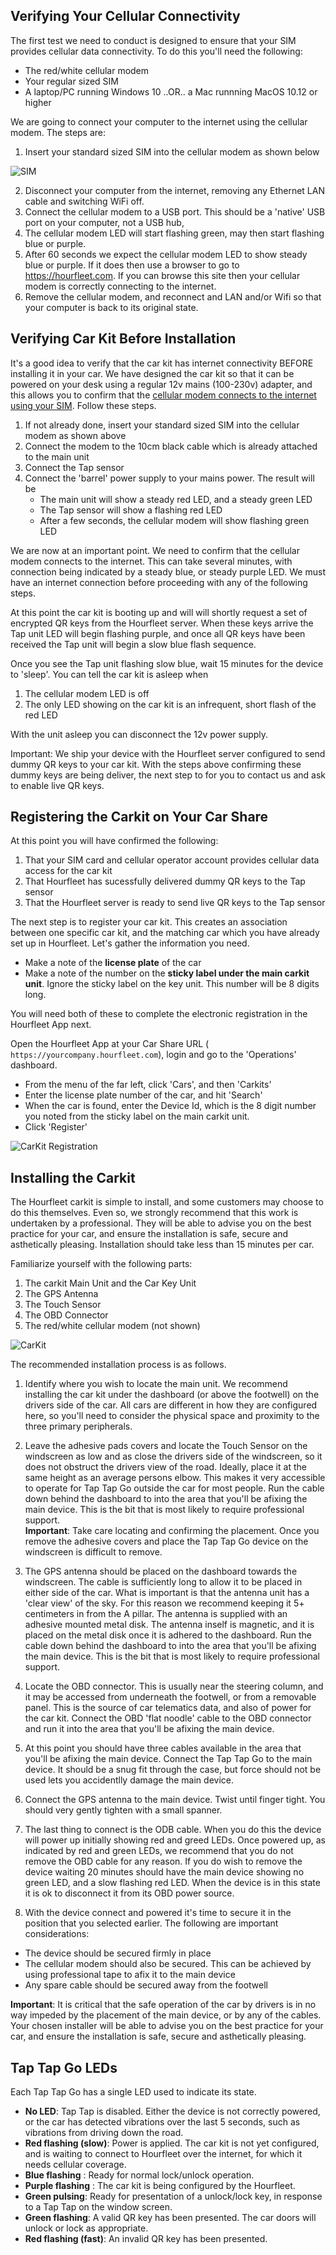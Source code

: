 ## Verifying Your Cellular Connectivity  

The first test we need to conduct is designed to ensure that your SIM provides cellular data connectivity. To do this you'll need the following:
- The red/white cellular modem  
- Your regular sized SIM
- A laptop/PC running Windows 10 ..OR.. a Mac runnning MacOS 10.12 or higher

We are going to connect your computer to the internet using the cellular modem. The steps are:
1. Insert your standard sized SIM into the cellular modem as shown below

![SIM](http://docs.hourfleet.com/images/carkit/ModemSIM.png)  

2. Disconnect your computer from the internet, removing any Ethernet LAN cable and switching WiFi off.  
3. Connect the cellular modem to a USB port. This should be a 'native' USB port on your computer, not a USB hub,  
4. The cellular modem LED will start flashing green, may then start flashing blue or purple.  
5. After 60 seconds we expect the cellular modem LED to show steady blue or purple. If it does then use a browser to go to https://hourfleet.com. If you can browse this site then your cellular modem is correctly connecting to the internet.
6. Remove the cellular modem, and reconnect and LAN and/or Wifi so that your computer is back to its original state.  

## Verifying Car Kit Before Installation  

It's a good idea to verify that the car kit has internet connectivity BEFORE installing it in your car. We have designed the car kit so that it can be powered on your desk using a regular 12v mains (100-230v) adapter, and this allows you to confirm that the [cellular modem connects to the internet using your SIM](http://docs.hourfleet.com/carkit.html#cellular-connectivity). Follow these steps.
1. If not already done, insert your standard sized SIM into the cellular modem as shown above
2. Connect the modem to the 10cm black cable which is already attached to the main unit
2. Connect the Tap sensor
2. Connect the 'barrel' power supply to your mains power. The result will be
   - The main unit will show a steady red LED, and a steady green LED
   - The Tap sensor will show a flashing red LED  
   - After a few seconds, the cellular modem will show flashing green LED
   
We are now at an important point. We need to confirm that the cellular modem connects to the internet. This can take several minutes, with connection being indicated by a steady blue, or steady purple LED. We must have an internet connection before proceeding with any of the following steps.  

At this point the car kit is booting up and will will shortly request a set of encrypted QR keys from the Hourfleet server. When these keys arrive the Tap unit LED will begin flashing purple, and once all QR keys have been received the Tap unit will begin a slow blue flash sequence.

Once you see the Tap unit flashing slow blue, wait 15 minutes for the device to 'sleep'. You can tell the car kit is asleep when
1. The cellular modem LED is off
1. The only LED showing on the car kit is an infrequent, short flash of the red LED

With the unit asleep you can disconnect the 12v power supply. 

Important: We ship your device with the Hourfleet server configured to send dummy QR keys to your car kit. With the steps above confirming these dummy keys are being deliver, the next step to for you to contact us and ask to enable live QR keys.

## Registering the Carkit on Your Car Share

At this point you will have confirmed the following:
1. That your SIM card and cellular operator account provides cellular data access for the car kit
1. That Hourfleet has sucessfully delivered dummy QR keys to the Tap sensor
1. That the Hourfleet server is ready to send live QR keys to the Tap sensor

The next step is to register your car kit. This creates an association between one specific car kit, and the matching car which you have  already  set up in Hourfleet.  Let's gather the information you need.
- Make a note of  the **license plate** of the car
- Make a note of the number on the **sticky label under the main carkit unit**. Ignore the sticky label on the key unit. This number will be 8 digits long.

You will need both of these to complete the electronic registration in the Hourfleet App next.

Open the Hourfleet App at your Car Share URL ( `https://yourcompany.hourfleet.com`), login and go to the 'Operations' dashboard.

- From the menu of the far left, click  'Cars', and then 'Carkits'
- Enter the license plate number of the car, and hit 'Search'
- When the car is found, enter the Device Id, which is the 8 digit number you noted from the sticky label on the main carkit unit. 
- Click 'Register' 

![CarKit Registration](images/Operations_CarkitRegistration.png)

## Installing the Carkit  

The Hourfleet carkit is simple to install, and some customers may choose to do this themselves. Even so, we strongly recommend that this  work is undertaken by a professional. They will be able to advise you on the best practice for your car, and ensure the installation is safe, secure and asthetically pleasing. Installation should take less than 15 minutes per car.

Familiarize yourself with the following parts:

1. The carkit Main Unit and the Car Key Unit
2. The GPS Antenna
3. The Touch Sensor
4. The OBD Connector  
5. The red/white cellular modem (not shown)  

![CarKit](images/carkit/OpticalCarkit_AccessoriesLabeled.jpg)

The recommended installation process is as follows. 

1. Identify where you wish to locate the main unit. We recommend installing the car kit under the dashboard (or above the footwell) on the drivers side of the car. All cars are different in how they are configured here, so you'll need to consider the physical space and proximity to the three primary peripherals.

2. Leave the adhesive pads covers and locate the Touch Sensor on the windscreen as low and as close the drivers side of the windscreen, so it does not obstruct the drivers view of the road. Ideally, place it at the same height as an average persons elbow. This makes it very accessible to operate for Tap Tap Go outside the car for most people. Run the cable down behind the dashboard to into the area that you'll be afixing the main device. This is the bit that is most likely to require professional support.  
**Important**: Take care locating and confirming the placement. Once you remove the adhesive covers and place the Tap Tap Go device on the windscreen is difficult to remove.

2. The GPS antenna should be placed on the dashboard towards the windscreen. The cable is sufficiently long to allow it to be placed in either side of the car. What is important is that the antenna unit has a 'clear view' of the sky. For this reason we recommend keeping it 5+ centimeters in from the A pillar. The antenna is supplied with an adhesive mounted metal disk. The antenna inself is magnetic, and it is placed on the metal disk once it is adhered to the dashboard. Run the cable down behind the dashboard to into the area that you'll be afixing the main device. This is the bit that is most likely to require professional support.  

3. Locate the OBD connector. This is usually near the steering column, and it may be accessed from underneath the footwell, or from a removable panel. This is the source of car telematics data, and also of power for the car kit. Connect the OBD 'flat noodle' cable to the OBD connector and run it into the area that you'll be afixing the main device.  

4. At this point you should have three cables available in the area that you'll be afixing the main device. Connect the Tap Tap Go to the main device. It should be a snug fit through the case, but force should not be used lets you accidentlly damage the main device.  

5. Connect the GPS antenna to the main device. Twist until finger tight. You should very gently tighten with a small spanner.  

6. The last thing to connect is the ODB cable. When you do this the device will power up initially showing red and greed LEDs. Once powered up, as indicated by red and green LEDs, we recommend that you do not remove the OBD cable for any reason. If you do wish to remove the device waiting 20 minutes should have the main device showing no green LED, and a slow flashing red LED. When the device is in this state it is ok to disconnect it from its OBD power source.  

7. With the device connect and powered it's time to secure it in the position that you selected earlier. The following are important considerations:  
- The device should be secured firmly in place  
- The cellular modem should also be secured. This can be achieved by using professional tape to afix it to the main device  
- Any spare cable should be secured away from the footwell  

**Important**: It is critical that the safe operation of the car by drivers is in no way impeded by the placement of the main device, or by any of the cables. Your chosen installer will be able to advise you on the best practice for your car, and ensure the installation is safe, secure and asthetically pleasing.  


## Tap Tap Go LEDs

Each Tap Tap Go has a single LED used to indicate its state.  

- **No LED**: Tap Tap is disabled. Either the device is not correctly powered, or the car has detected vibrations over the last 5 seconds, such as vibrations from driving down the road. 
- **Red flashing (slow)**: Power is applied. The car kit is not yet configured, and is waiting to connect to Hourfleet over the internet, for which it needs cellular coverage.
- **Blue flashing** : Ready for normal lock/unlock operation.
- **Purple flashing** : The car kit is being configured by the Hourfleet.
- **Green pulsing**: Ready for presentation of a unlock/lock key, in response to a Tap Tap on the window screen.
- **Green flashing**: A valid QR key has been presented. The car doors will unlock or lock as appropriate.
- **Red flashing (fast)**: An invalid QR key has been presented.  
